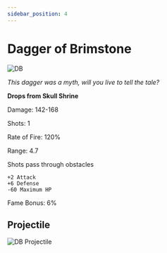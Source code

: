 ```yaml
---
sidebar_position: 4
---
```


# Dagger of Brimstone

![DB](https://vwiki.valorserver.com/api/item/picture/dagger%20of%20brimstone)

<i>This dagger was a myth, will you live to tell the tale?</i>

**Drops from Skull Shrine**

Damage: 142-168

Shots: 1

Rate of Fire: 120%

Range: 4.7

Shots pass through obstacles

    +2 Attack
    +6 Defense
    -60 Maximum HP
    
Fame Bonus: 6%

## Projectile

![DB Projectile](https://cdn.discordapp.com/attachments/953134990428868629/981725578430410782/daggerofbrimstone.gif)
